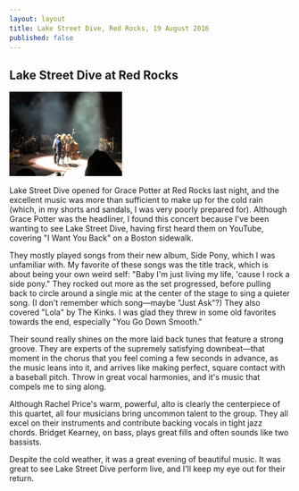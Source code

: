 ```yaml
---
layout: layout
title: Lake Street Dive, Red Rocks, 19 August 2016
published: false
---
```


Lake Street Dive at Red Rocks
-----------------------------

![Lake Street Dive](/res/lake_street_dive.jpg)

Lake Street Dive opened for Grace Potter at Red Rocks last night, and the
excellent music was more than sufficient to make up for the cold rain (which, in
my shorts and sandals, I was very poorly prepared for). Although Grace Potter
was the headliner, I found this concert because I've been wanting to see Lake
Street Dive, having first heard them on YouTube, covering "I Want You Back" on a
Boston sidewalk.

They mostly played songs from their new album, Side Pony, which I was unfamiliar
with. My favorite of these songs was the title track, which is about being your
own weird self: "Baby I'm just living my life, 'cause I rock a side pony." They
rocked out more as the set progressed, before pulling back to circle around a
single mic at the center of the stage to sing a quieter song. (I don't remember
which song&mdash;maybe "Just Ask"?) They also covered "Lola" by The Kinks. I was
glad they threw in some old favorites towards the end, especially "You Go Down
Smooth."

Their sound really shines on the more laid back tunes that feature a strong
groove. They are experts of the supremely satisfying downbeat&mdash;that moment
in the chorus that you feel coming a few seconds in advance, as the music leans
into it, and arrives like making perfect, square contact with a baseball pitch.
Throw in great vocal harmonies, and it's music that compels me to sing along.

Although Rachel Price's warm, powerful, alto is clearly the centerpiece of this
quartet, all four musicians bring uncommon talent to the group. They all excel
on their instruments and contribute backing vocals in tight jazz chords. Bridget
Kearney, on bass, plays great fills and often sounds like two bassists.

Despite the cold weather, it was a great evening of beautiful music. It was
great to see Lake Street Dive perform live, and I'll keep my eye out for their
return.
